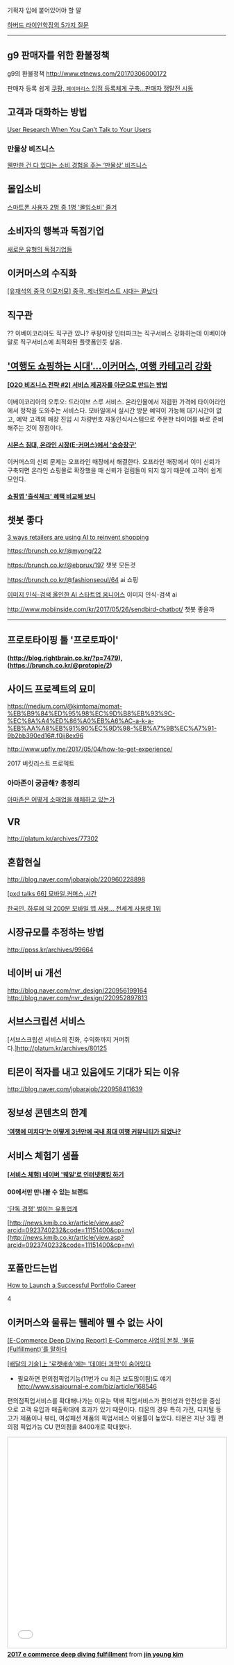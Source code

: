 
기획자 입에 붙어있어야 할 말

[하버드 라이언학장의 5가지 질문](https://estimastory.com/2017/05/06/5questions/)

---


## g9 판매자를 위한 환불정책

g9의 환불정책
http://www.etnews.com/20170306000172


판매자 등록 쉽게
[쿠팡, `페이퍼리스` 입점 등록체계 구축...판매자 쟁탈전 시동](http://www.etnews.com/20170309000258)


## 고객과 대화하는 방법

[User Research When You Can’t Talk to Your Users](http://alistapart.com/article/user-research-when-you-cant-talk-to-your-users)


### 만물상 비즈니스

[웬만한 건 다 있다는 소비 경험을 주는 ‘만물상’ 비즈니스](http://insidestory.kr/10319)

## 몰입소비

[스마트폰 사용자 2명 중 1명 '몰입소비' 즐겨](http://www.zdnet.co.kr/news/news_view.asp?artice_id=20170417181306)



## 소비자의 행복과 독점기업

[새로운 유형의 독점기업들](http://ppss.kr/archives/112467)


## 이커머스의 수직화
[[유재석의 중국 이모저모] 중국, 제너럴리스트 시대는 끝났다](http://www.mobiinside.com/kr/2017/04/11/china-generalist/)


## 직구관

?? 이베이코리아도 직구관 있나? 쿠팡이랑 인터파크는 직구서비스 강화하는데 이베이야말로 직구서비스에 최적화된 플랫폼인듯 싶음.


## ['여행도 쇼핑하는 시대'…이커머스, 여행 카테고리 강화](http://www.newsis.com/view/?id=NISX20170503_0014871771&cID=10408&pID=13000)

#### [[O2O 비즈니스 전략 #2] 서비스 제공자를 아군으로 만드는 방법](http://platum.kr/archives/76796)


이베이코리아의 오투오: 드라이브 스루 서비스. 온라인몰에서 저렴한 가격에 타이어라인에서 정착을 도와주는 서비스다. 모바일에서 실시간 방문 예약이 가능해 대기시간이 없고, 예약 고객의 매장 진입 시 차량번호 자동인식시스템으로 주문한 타이어를 바로 준비해주는 것이 장점이다.

#### [시몬스 침대, 온라인 시장(E-커머스)에서 '승승장구'](http://www.cctvnews.co.kr/news/articleView.html?idxno=67173)

이커머스의 신뢰 문제는 오프라인 매장에서 해결한다. 오프라인 매장에서 이미 신뢰가 구축되면 온라인 쇼핑몰로 확장했을 때 신뢰가 걸림돌이 되지 않기 때문에 고객이 쉽게 모인다.

#### [쇼핑앱 '출석체크' 혜택 비교해 보니](http://www.zdnet.co.kr/news/news_view.asp?artice_id=20170302105719)

## 챗봇 좋다

[3 ways retailers are using AI to reinvent shopping](https://venturebeat.com/2017/05/05/3-ways-retailers-are-using-ai-to-reinvent-shopping/)

https://brunch.co.kr/@myong/22

https://brunch.co.kr/@ebprux/197
챗봇 모든것

https://brunch.co.kr/@fashionseoul/64
ai 쇼핑

[이미지 인식-검색 올인한 AI 스타트업 옴니어스](http://www.zdnet.co.kr/news/news_view.asp?artice_id=20170308171724)
이미지 인식-검색 ai

http://www.mobiinside.com/kr/2017/05/26/sendbird-chatbot/
챗봇 좋을까

---
## 프로토타이핑 툴 '프로토파이'

#### (http://blog.rightbrain.co.kr/?p=7479), (https://brunch.co.kr/@protopie/2)



## 사이드 프로젝트의 묘미

https://medium.com/@kimtoma/momat-%EB%B9%84%ED%95%98%EC%9D%B8%EB%93%9C-%EC%8A%A4%ED%86%A0%EB%A6%AC-a-k-a-%EB%AA%A8%EB%91%90%EC%9D%98-%EB%A7%9B%EC%A7%91-9b2bb390ed16#.f0jj8ex96

http://www.upfly.me/2017/05/04/how-to-get-experience/

2017 버킷리스트 프로젝트


### 아마존이 궁금해? 총정리

[아마존은 어떻게 소매업을 해체하고 있는가](https://estimastory.com/2017/05/01/alexashopping/)

## VR

http://platum.kr/archives/77302

## 혼합현실

http://blog.naver.com/jobarajob/220960228898



[[pxd talks 66] 모바일,커머스,시간](http://story.pxd.co.kr/1194)

[한국인, 하루에 약 200분 모바일 앱 사용… 전세계 사용량 1위](http://platum.kr/archives/80734)

## 시장규모를 추정하는 방법
http://ppss.kr/archives/99664


## 네이버 ui 개선
http://blog.naver.com/nvr_design/220956199164
http://blog.naver.com/nvr_design/220952897813



## 서브스크립션 서비스

[서브스크립션 서비스의 진화, 수익화까지 거머쥐다.]http://platum.kr/archives/80125

## 티몬이 적자를 내고 있음에도 기대가 되는 이유

http://blog.naver.com/jobarajob/220958411639


## 정보성 콘텐츠의 한계

#### [‘여행에 미치다’는 어떻게 3년만에 국내 최대 여행 커뮤니티가 되었나?](http://ppss.kr/archives/105317)


## 서비스 체험기 샘플

#### [[서비스 체험] 네이버 '웨일'로 인터넷뱅킹 하기](http://www.zdnet.co.kr/news/news_view.asp?artice_id=20170324160247)

#### 00에서만 만나볼 수 있는 브랜드

['단독 경쟁' 벌이는 유통업계](http://www.hankyung.com/news/app/newsview.php?aid=2017042571571)

[http://news.kmib.co.kr/article/view.asp?arcid=0923740232&code=11151400&cp=nv](http://news.kmib.co.kr/article/view.asp?arcid=0923740232&code=11151400&cp=nv)




## 포폴만드는법

[How to Launch a Successful Portfolio Career](https://hbr.org/2017/05/how-to-launch-a-successful-portfolio-career)



4
## 이커머스와 물류는 뗄레야 뗄 수 없는 사이

[[E-Commerce Deep Diving Report] E-Commerce 사업의 본질, ‘물류(Fulfillment)’를 말하다](http://verticalplatform.kr/archives/8852)

[[배달의 기술]上 '로켓배송'에는 '데이터 과학'이 숨어있다](http://www.ajunews.com/view/20170501000009164)

+ 필요하면 편의점픽업기능(11번가 cu 최근 보도많이됨)도 얘기
http://www.sisajournal-e.com/biz/article/168546

편의점픽업서비스를 확대해나가는 이유는 택배 픽업서비스가 편의성과 안전성을 중심으로 고객 유입과 매출확대에 효과가 있기 때문이다. 티몬의 경우 특히 가전, 디지털 등 고가 제품이나 뷰티, 여성패션 제품의 픽업서비스 이용률이 높았다. 티몬은 지난 3월 편의점 픽업가능 CU 편의점을 8400개로 확대했다.

<iframe src="//www.slideshare.net/slideshow/embed_code/key/wSUEjHIYggVz0J" width="595" height="485" frameborder="0" marginwidth="0" marginheight="0" scrolling="no" style="border:1px solid #CCC; border-width:1px; margin-bottom:5px; max-width: 100%;" allowfullscreen> </iframe> <div style="margin-bottom:5px"> <strong> <a href="//www.slideshare.net/human5804/2017-e-commerce-deep-diving-fulfillment" title="2017 e commerce deep diving fulfillment" target="_blank">2017 e commerce deep diving fulfillment</a> </strong> from <strong><a target="_blank" href="https://www.slideshare.net/human5804">jin young kim</a></strong> </div>
